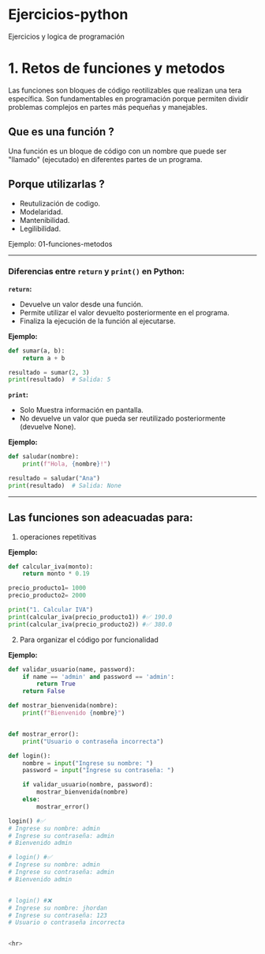 # Ejercicios-python

Ejercicios y logica de programación

# 1. Retos de funciones y metodos

Las funciones son bloques de código reotilizables que realizan una tera específica. Son fundamentables en programación porque permiten dividir problemas complejos en partes más pequeñas y manejables.

## Que es una función ?

Una función es un bloque de código con un nombre que puede ser "llamado" (ejecutado) en diferentes partes de un programa.

## Porque utilizarlas ?

- Reutulización de codigo.
- Modelaridad.
- Mantenibilidad.
- Legilibilidad.

Ejemplo:
01-funciones-metodos

<hr>

### Diferencias entre `return` y `print()` en Python:

**`return`:**

- Devuelve un valor desde una función.
- Permite utilizar el valor devuelto posteriormente en el programa.
- Finaliza la ejecución de la función al ejecutarse.

**Ejemplo:**

```python
def sumar(a, b):
    return a + b

resultado = sumar(2, 3)
print(resultado)  # Salida: 5

```

**`print`:**

- Solo Muestra información en pantalla.
- No devuelve un valor que pueda ser reutilizado posteriormente (devuelve None).

**Ejemplo:**

```python
def saludar(nombre):
    print(f"Hola, {nombre}!")

resultado = saludar("Ana")
print(resultado)  # Salida: None

```

<hr>

## Las funciones son adeacuadas para:

1.  operaciones repetitivas

**Ejemplo:**

```python
def calcular_iva(monto):
    return monto * 0.19

precio_producto1= 1000
precio_producto2= 2000

print("1. Calcular IVA")
print(calcular_iva(precio_producto1)) #✅ 190.0
print(calcular_iva(precio_producto2)) #✅ 380.0
```

2. Para organizar el código por funcionalidad

**Ejemplo:**

```python
def validar_usuario(name, password):
    if name == 'admin' and password == 'admin':
        return True
    return False

def mostrar_bienvenida(nombre):
    print(f"Bienvenido {nombre}")


def mostrar_error():
    print("Usuario o contraseña incorrecta")

def login():
    nombre = input("Ingrese su nombre: ")
    password = input("Ingrese su contraseña: ")

    if validar_usuario(nombre, password):
        mostrar_bienvenida(nombre)
    else:
        mostrar_error()

login() #✅
# Ingrese su nombre: admin
# Ingrese su contraseña: admin
# Bienvenido admin

# login() #✅
# Ingrese su nombre: admin
# Ingrese su contraseña: admin
# Bienvenido admin


# login() #❌
# Ingrese su nombre: jhordan
# Ingrese su contraseña: 123
# Usuario o contraseña incorrecta


<hr>
```
